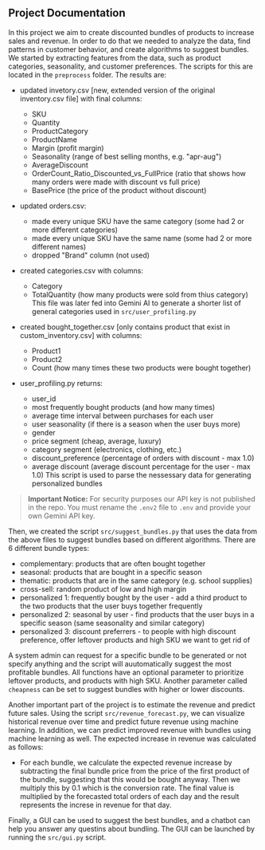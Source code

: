 ## Project Documentation

In this project we aim to create discounted bundles of products to increase sales and revenue.
In order to do that we needed to analyze the data, find patterns in customer behavior, and create algorithms to suggest bundles.
We started by extracting features from the data, such as product categories, seasonality, and customer preferences.
The scripts for this are located in the `preprocess` folder. The results are:

- updated invetory.csv [new, extended version of the original inventory.csv file] with final columns:
    - SKU
    - Quantity
    - ProductCategory
    - ProductName
    - Margin (profit margin)
    - Seasonality (range of best selling months, e.g. "apr-aug")
    - AverageDiscount
    - OrderCount_Ratio_Discounted_vs_FullPrice (ratio that shows how many orders were made with discount vs full price)
    - BasePrice (the price of the product without discount)

- updated orders.csv:
    - made every unique SKU have the same category (some had 2 or more different categories)
    - made every unique SKU have the same name (some had 2 or more different names)
    - dropped "Brand" column (not used)

- created categories.csv with columns:
    - Category
    - TotalQuantity (how many products were sold from thius category)
    This file was later fed into Gemini AI to generate a shorter list of general categories used in `src/user_profiling.py`

- created bought_together.csv [only contains product that exist in custom_inventory.csv] with columns:
    - Product1
    - Product2
    - Count (how many times these two products were bought together)

- user_profiling.py returns:
    - user_id
    - most frequently bought products (and how many times)
    - average time interval between purchases for each user
    - user seasonality (if there is a season when the user buys more)
    - gender
    - price segment (cheap, average, luxury)
    - category segment (electronics, clothing, etc.)
    - discount_preference (percentage of orders with discount - max 1.0)
    - average discount (average discount percentage for the user - max 1.0)
    This script is used to parse the nessessary data for generating personalized bundles

> **Important Notice:** For security purposes our API key is not published in the repo. You must rename the `.env2` file to `.env` and provide your own Gemini API key.

Then, we created the script `src/suggest_bundles.py` that uses the data from the above files to suggest bundles based on different algorithms.
There are 6 different bundle types:

- complementary: products that are often bought together
- seasonal: products that are bought in a specific season
- thematic: products that are in the same category (e.g. school supplies)
- cross-sell: random product of low and high margin
- personalized 1: frequently bought by the user - add a third product to the two products that the user buys together frequently
- personalized 2: seasonal by user - find products that the user buys in a specific season (same seasonality and similar category)
- personalized 3: discount preferrers - to people with high discount preference, offer leftover products and high SKU we want to get rid of

A system admin can request for a specific bundle to be generated or not specify anything and the script will auutomatically suggest the
most profitable bundles. All functions have an optional parameter to prioritize leftover products, and products with high SKU.
Another parameter called `cheapness` can be set to suggest bundles with higher or lower discounts.

Another important part of the project is to estimate the revenue and predict future sales.
Using the script `src/revenue_forecast.py`, we can visualize historical revenue over time and predict future revenue using machine learning.
In addition, we can predict improved revenue with bundles using machine learning as well.
The expected increase in revenue was calculated as follows:
- For each bundle, we calculate the expected revenue increase by subtracting the final bundle price from the price of the first product of the bundle,
suggesting that this would be bought anyway. Then we multiply this by 0.1 which is the conversion rate. The final value is multiplied by the forecasted
total orders of each day and the result represents the increse in revenue for that day.

Finally, a GUI can be used to suggest the best bundles, and a chatbot can help you answer any questins about bundling.
The GUI can be launched by running the `src/gui.py` script.

